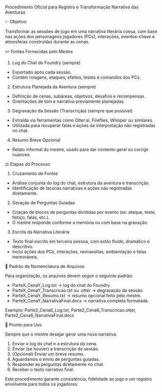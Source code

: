 Procedimento Oficial para Registro e Transformação Narrativa das Aventuras

✨ Objetivo

Transformar as sessões de jogo em uma narrativa literária coesa, com base nas ações dos personagens jogadores (PCs), interações, eventos-chave e atmosferas construídas durante as cenas.

✏️ Fontes Fornecidas pelo Mestre

1. Log do Chat do Foundry (sempre)
- Exportado após cada sessão.
- Contém rolagens, ataques, efeitos, testes e comandos dos PCs.

2. Estrutura Planejada da Aventura (sempre)
- Definição de cenas, subáreas, objetivos, desafios e recompensas.
- Orientações de tom e narrativa previamente planejadas.

3. Degravação da Sessão (Transcrição) (sempre que possível)
- Extraída via ferramentas como Otter.ai, Fireflies, Whisper ou similares.
- Utilizada para recuperar falas e ações de interpretação não registradas no chat.

4. Resumo Breve Opcional
- Relato informal do mestre, usado para dar contexto geral ou corrigir nuances.

⚖️ Etapas do Processo

1. Cruzamento de Fontes
- Análise conjunta do log do chat, estrutura da aventura e transcrição.
- Identificação de lacunas narrativas e ações não registradas diretamente.

2. Geração de Perguntas Guiadas
- Criação de blocos de perguntas divididas por evento (ex: ataque, teste, feitiço, falas, etc.).
- O mestre responde conforme a memória ou com base na gravação.

3. Escrita da Narrativa Literária
- Texto final escrito em terceira pessoa, com estilo fluido, dramático e descritivo.
- Inclui ações dos PCs, interações, reviravoltas, ambientação e falas memoráveis.

🔹 Padrão de Nomenclatura de Arquivos

Para organização, os arquivos devem seguir o seguinte padrão:

- ParteX_CenaY_Log.txt → log do chat do Foundry.
- ParteX_CenaY_Transcricao.txt ou .otter → degravação da sessão.
- ParteX_CenaY_Resumo.txt → resumo opcional feito pelo mestre.
- ParteX_CenaY_NarrativaFinal.docx → narrativa completa formatada.

Exemplo: Parte2_Cena6_Log.txt, Parte2_Cena6_Transcricao.otter, Parte2_Cena6_NarrativaFinal.docx

🚀 Pronto para Uso

Sempre que o mestre desejar gerar uma nova narrativa:

1. Enviar o log do chat e a estrutura da cena.
2. Enviar (se houver) a transcrição da sessão.
3. (Opcional) Enviar um breve resumo.
4. Aguardamos o envio de perguntas guiadas.
5. Responder as perguntas diretamente no chat.
6. Receber o texto narrativo final.

Este procedimento garante consistência, fidelidade ao jogo e um registro envolvente para todos os jogadores.

